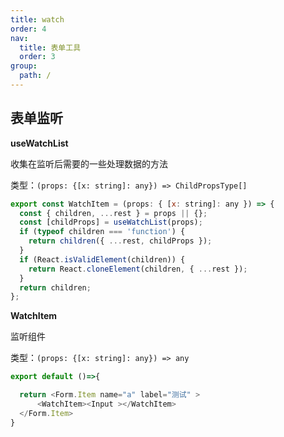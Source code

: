 ```yaml
---
title: watch
order: 4
nav:
  title: 表单工具
  order: 3
group:
  path: /
---
```


## 表单监听

**useWatchList**

收集在监听后需要的一些处理数据的方法

类型：`(props: {[x: string]: any}) => ChildPropsType[]`

```js
export const WatchItem = (props: { [x: string]: any }) => {
  const { children, ...rest } = props || {};
  const [childProps] = useWatchList(props);
  if (typeof children === 'function') {
    return children({ ...rest, childProps });
  }
  if (React.isValidElement(children)) {
    return React.cloneElement(children, { ...rest });
  }
  return children;
};
```

**WatchItem**

监听组件

类型：`(props: {[x: string]: any}) => any`

```js
export default ()=>{

  return <Form.Item name="a" label="测试" >
      <WatchItem><Input ></WatchItem>
  </Form.Item>
}

```
